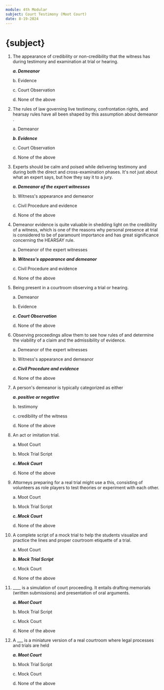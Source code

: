 ```yaml
---
module: 4th Modular
subject: Court Testimony (Moot Court)
date: 8-19-2024
---
```


# {subject}

1. The appearance of credibility or non-credibility that the witness has during testimony and examination at trial or hearing.

   **_a. Demeanor_**

   b. Evidence

   c. Court Observation

   d. None of the above

2. The rules of law governing live testimony, confrontation rights, and hearsay rules have all been shaped by this assumption about demeanor .

   a. Demeanor

   **_b. Evidence_**

   c. Court Observation

   d. None of the above

3. Experts should be calm and poised while delivering testimony and during both the direct and cross-examination phases. It's not just about what an expert says, but how they say it to a jury.

   **_a. Demeanor of the expert witnesses_**

   b. Witness's appearance and demeanor

   c. Civil Procedure and evidence

   d. None of the above

4. Demeanor evidence is quite valuable in shedding light on the credibility of a witness, which is one of the reasons why personal presence at trial is considered to be of paramount importance and has great significance concerning the HEARSAY rule.

   a. Demeanor of the expert witnesses

   **_b. Witness's appearance and demeanor_**

   c. Civil Procedure and evidence

   d. None of the above

5. Being present in a courtroom observing a trial or hearing.

   a. Demeanor

   b. Evidence

   **_c. Court Observation_**

   d. None of the above

6. Observing proceedings allow them to see how rules of and determine the viability of a claim and the admissibility of evidence.

   a. Demeanor of the expert witnesses

   b. Witness's appearance and demeanor

   **_c. Civil Procedure and evidence_**

   d. None of the above

7. A person's demeanor is typically categorized as either

   **_a. positive or negative_**

   b. testimony

   c. credibility of the witness

   d. None of the above

8. An act or imitation trial.

   a. Moot Court

   b. Mock Trial Script

   **_c. Mock Court_**

   d. None of the above

9. Attorneys preparing for a real trial might use a this, consisting of volunteers as role players to test theories or experiment with each other.

   a. Moot Court

   b. Mock Trial Script

   **_c. Mock Court_**

   d. None of the above

10. A complete script of a mock trial to help the students visualize and practice the lines and proper courtroom etiquette of a trial.

    a. Moot Court

    **_b. Mock Trial Script_**

    c. Mock Court

    d. None of the above

11. \_\_\_\_ is a simulation of court proceeding. It entails drafting memorials (written submissions) and presentation of oral arguments.

    **_a. Moot Court_**

    b. Mock Trial Script

    c. Mock Court

    d. None of the above

12. A \_\_\_ is a miniature version of a real courtroom where legal processes and trials are held

    **_a. Moot Court_**

    b. Mock Trial Script

    c. Mock Court

    d. None of the above
